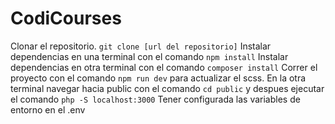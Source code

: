 # CodiCourses

Clonar el repositorio. `git clone [url del repositorio]`
Instalar dependencias en una terminal con el comando `npm install`
Instalar dependencias en otra terminal con el comando `composer install`
Correr el proyecto con el comando `npm run dev` para actualizar el scss.
En la otra terminal navegar hacia public con el comando `cd public` y despues ejecutar el comando `php -S localhost:3000`
Tener configurada las variables de entorno en el .env


